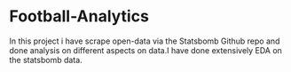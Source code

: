 # Football-Analytics
In this project i have  scrape open-data via the Statsbomb Github repo and done analysis on different aspects on data.I have done extensively EDA on the statsbomb data.
